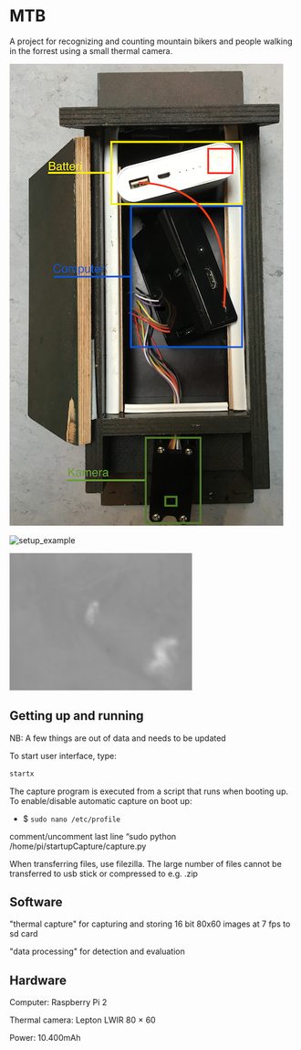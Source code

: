 # MTB
A project for recognizing and counting mountain bikers and people walking in the forrest using a small thermal camera.

![box_content](data/setup/box.png "Content of bird box")  

![setup_example](data/setup/marked_box.png "Bird box placed in tree with view of path")  

![output_example](data/setup/Intensity2.png "Example of a captured thermal image(mapped to fit 8bit)")  

## Getting up and running
NB: A few things are out of data and needs to be updated

To start user interface, type:
```bash
startx
```

The capture program is executed from a script that runs when booting up. To enable/disable automatic capture on boot up:

- $ `sudo nano /etc/profile`

comment/uncomment last line “sudo python /home/pi/startupCapture/capture.py

When transferring files, use filezilla. The large number of files cannot be transferred to usb stick or compressed to e.g. .zip

## Software
"thermal capture" for capturing and storing 16 bit 80x60 images at 7 fps to sd card

"data processing" for detection and evaluation


## Hardware
Computer: Raspberry Pi 2

Thermal camera: Lepton LWIR 80 × 60

Power: 10.400mAh

